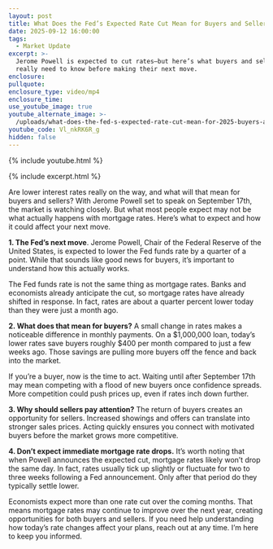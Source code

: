 ```yaml
---
layout: post
title: What Does the Fed’s Expected Rate Cut Mean for Buyers and Sellers?
date: 2025-09-12 16:00:00
tags:
  - Market Update
excerpt: >-
  Jerome Powell is expected to cut rates—but here’s what buyers and sellers
  really need to know before making their next move.
enclosure:
pullquote:
enclosure_type: video/mp4
enclosure_time:
use_youtube_image: true
youtube_alternate_image: >-
  /uploads/what-does-the-fed-s-expected-rate-cut-mean-for-2025-buyers-and-sellers-2-2.jpg
youtube_code: Vl_nkRK6R_g
hidden: false
---
```

{% include youtube.html %}

{% include excerpt.html %}

Are lower interest rates really on the way, and what will that mean for buyers and sellers? With Jerome Powell set to speak on September 17th, the market is watching closely. But what most people expect may not be what actually happens with mortgage rates. Here’s what to expect and how it could affect your next move.

**1\. The Fed’s next move**. Jerome Powell, Chair of the Federal Reserve of the United States, is expected to lower the Fed funds rate by a quarter of a point. While that sounds like good news for buyers, it’s important to understand how this actually works.

The Fed funds rate is not the same thing as mortgage rates. Banks and economists already anticipate the cut, so mortgage rates have already shifted in response. In fact, rates are about a quarter percent lower today than they were just a month ago.

**2\. What does that mean for buyers?** A small change in rates makes a noticeable difference in monthly payments. On a $1,000,000 loan, today’s lower rates save buyers roughly $400 per month compared to just a few weeks ago. Those savings are pulling more buyers off the fence and back into the market.

If you’re a buyer, now is the time to act. Waiting until after September 17th may mean competing with a flood of new buyers once confidence spreads. More competition could push prices up, even if rates inch down further.

**3\. Why should sellers pay attention?** The return of buyers creates an opportunity for sellers. Increased showings and offers can translate into stronger sales prices. Acting quickly ensures you connect with motivated buyers before the market grows more competitive.

**4\. Don’t expect immediate mortgage rate drops.** It’s worth noting that when Powell announces the expected cut, mortgage rates likely won’t drop the same day. In fact, rates usually tick up slightly or fluctuate for two to three weeks following a Fed announcement. Only after that period do they typically settle lower.

Economists expect more than one rate cut over the coming months. That means mortgage rates may continue to improve over the next year, creating opportunities for both buyers and sellers. If you need help understanding how today’s rate changes affect your plans, reach out at any time. I’m here to keep you informed.

&nbsp;